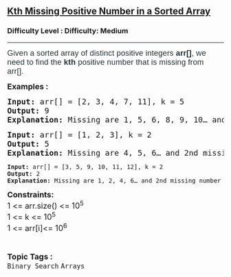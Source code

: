 <h2><a href="https://www.geeksforgeeks.org/problems/kth-missing-positive-number-in-a-sorted-array/1">Kth Missing Positive Number in a Sorted Array</a></h2><h3>Difficulty Level : Difficulty: Medium</h3><hr><div class="problems_problem_content__Xm_eO"><p><span style="box-sizing: border-box; margin: 0px; padding: 0px; border: 0px; font-size: 18px; vertical-align: baseline; color: rgb(39, 50, 57); font-family: Nunito, sans-serif; letter-spacing: 0.162px; background-color: rgb(255, 255, 255); --darkreader-inline-border-top: 0px; --darkreader-inline-border-right: 0px; --darkreader-inline-border-bottom: 0px; --darkreader-inline-border-left: 0px; --darkreader-inline-color: #cac5be; --darkreader-inline-bgcolor: #181a1b;" data-darkreader-inline-border-top="" data-darkreader-inline-border-right="" data-darkreader-inline-border-bottom="" data-darkreader-inline-border-left="" data-darkreader-inline-color="" data-darkreader-inline-bgcolor="">Given a sorted array of distinct positive integers </span><strong style="box-sizing: border-box; margin: 0px; padding: 0px; border: 0px; font-size: 18px; vertical-align: baseline; color: rgb(39, 50, 57); font-family: Nunito, sans-serif; letter-spacing: 0.162px; background-color: rgb(255, 255, 255); --darkreader-inline-border-top: 0px; --darkreader-inline-border-right: 0px; --darkreader-inline-border-bottom: 0px; --darkreader-inline-border-left: 0px; --darkreader-inline-color: #cac5be; --darkreader-inline-bgcolor: #181a1b;" data-darkreader-inline-border-top="" data-darkreader-inline-border-right="" data-darkreader-inline-border-bottom="" data-darkreader-inline-border-left="" data-darkreader-inline-color="" data-darkreader-inline-bgcolor=""><strong style="box-sizing: border-box; margin: 0px; padding: 0px; border: 0px; vertical-align: baseline; --darkreader-inline-border-top: 0px; --darkreader-inline-border-right: 0px; --darkreader-inline-border-bottom: 0px; --darkreader-inline-border-left: 0px;" data-darkreader-inline-border-top="" data-darkreader-inline-border-right="" data-darkreader-inline-border-bottom="" data-darkreader-inline-border-left="">arr[]</strong></strong><span style="box-sizing: border-box; margin: 0px; padding: 0px; border: 0px; font-size: 18px; vertical-align: baseline; color: rgb(39, 50, 57); font-family: Nunito, sans-serif; letter-spacing: 0.162px; background-color: rgb(255, 255, 255); --darkreader-inline-border-top: 0px; --darkreader-inline-border-right: 0px; --darkreader-inline-border-bottom: 0px; --darkreader-inline-border-left: 0px; --darkreader-inline-color: #cac5be; --darkreader-inline-bgcolor: #181a1b;" data-darkreader-inline-border-top="" data-darkreader-inline-border-right="" data-darkreader-inline-border-bottom="" data-darkreader-inline-border-left="" data-darkreader-inline-color="" data-darkreader-inline-bgcolor="">, we need to find the <strong>kth</strong> positive number that is missing from arr[].&nbsp;&nbsp;</span></p>
<p><span style="font-size: 18px;"><strong>Examples :</strong></span></p>
<pre><span style="font-size: 18px;"><strong>Input: </strong>arr[] = [2, 3, 4, 7, 11], k = 5<br><strong>Output: </strong>9<strong>
Explanation: </strong>Missing are 1, 5, 6, 8, 9, 10… and 5th missing number is 9.</span>
</pre>
<pre><span style="font-size: 18px;"><strong>Input: </strong>arr[] = [1, 2, 3], k = 2
<strong>Output: </strong>5<strong>
Explanation: </strong>Missing are 4, 5, 6… and 2nd missing number is 5.<br></span></pre>
<pre><strong>Input: </strong>arr[] = [3, 5, 9, 10, 11, 12], k = 2
<strong>Output: </strong>2<strong>
Explanation: </strong>Missing are 1, 2, 4, 6… and 2nd missing number is 2.</pre>
<p><span style="font-size: 18px;"><strong>Constraints:</strong><br>1 &lt;= arr.size() &lt;= 10<sup>5<br></sup>1 &lt;= k &lt;= 10<sup>5</sup><br>1 &lt;= arr[i]&lt;= 10<sup>6</sup><sup><br></sup></span></p></div><br><p><span style=font-size:18px><strong>Topic Tags : </strong><br><code>Binary Search</code>&nbsp;<code>Arrays</code>&nbsp;